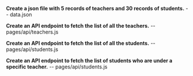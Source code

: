 **Create a json file with 5 records of teachers and 30 records of students.**
-- data.json

**Create an API endpoint to fetch the list of all the teachers.**
-- pages/api/teachers.js

**Create an API endpoint to fetch the list of all the students.**
-- pages/api/students.js

**Create an API endpoint to fetch the list of students who are under a specific teacher.**
-- pages/api/students.js

